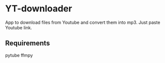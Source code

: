 # YT-downloader

App to download files from Youtube and convert them into mp3.
Just paste Youtube link.

## Requirements

pytube
ffmpy
